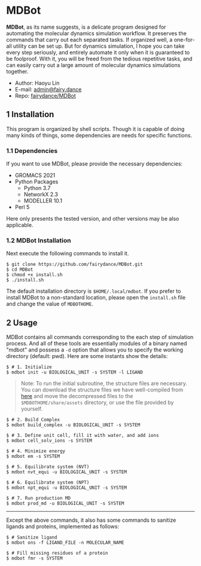 # MDBot

**MDBot**, as its name suggests, is a delicate program designed for automating the molecular dynamics simulation workflow. It preserves the commands that carry out each separated tasks. If organized well, a one-for-all utility can be set up. But for dynamics simulation, I hope you can take every step seriously, and entirely automate it only when it is guaranteed to be foolproof. With it, you will be freed from the tedious repetitive tasks, and can easily carry out a large amount of molecular dynamics simulations together.

- Author: Haoyu Lin
- E-mail: [admin@fairy.dance](mailto:admin@fairy.dance)
- Repo: [fairydance/MDBot](https://github.com/fairydance/MDBot)

## 1 Installation

This program is organized by shell scripts. Though it is capable of doing many kinds of things,  some dependencies are needs for specific functions.

### 1.1 Dependencies

If you want to use MDBot, please provide the necessary dependencies:

- GROMACS 2021
- Python Packages
  - Python 3.7
  - NetworkX 2.3
  - MODELLER 10.1
- Perl 5

Here only presents the tested version, and other versions may be also applicable. 

### 1.2 MDBot Installation

Next execute the following commands to install it.

```shell
$ git clone https://github.com/fairydance/MDBot.git
$ cd MDBot
$ chmod +x install.sh
$ ./install.sh
```

The default installation directory is `$HOME/.local/mdbot`. If you prefer to install MDBot to a non-standard location, please open the `install.sh` file and change the value of `MDBOTHOME`.

## 2 Usage

MDBot contains all commands corresponding to the each step of simulation process. And all of these tools are essentially modules of a binary named "mdbot" and possess a `-d` option that allows you to specify the working directory (default: pwd). Here are some instants show the details:

```shell
$ # 1. Initialize
$ mdbot init -u BIOLOGICAL_UNIT -s SYSTEM -l LIGAND
```

>Note: To run the initial subroutine, the structure files are necessary. You can download the structure  files we have well-compiled from [here](https://disk.pku.edu.cn:443/link/549B17DAE9520DAF9140D5A3EDE7B155) and move the decompressed files to the `$MDBOTHOME/share/assets` directory, or use the file provided by yourself.

```shell
$ # 2. Build Complex
$ mdbot build_complex -u BIOLOGICAL_UNIT -s SYSTEM
```

```shell
$ # 3. Define unit cell, fill it with water, and add ions
$ mdbot cell_solv_ions -s SYSTEM
```

```shell
$ # 4. Minimize energy
$ mdbot em -s SYSTEM
```

```shell
$ # 5. Equilibrate system (NVT)
$ mdbot nvt_equi -u BIOLOGICAL_UNIT -s SYSTEM
```

```shell
$ # 6. Equilibrate system (NPT)
$ mdbot npt_equi -u BIOLOGICAL_UNIT -s SYSTEM
```

```shell
$ # 7. Run production MD
$ mdbot prod_md -u BIOLOGICAL_UNIT -s SYSTEM
```

---

Except the above commands, it also has some commands to sanitize ligands and proteins, implemented as follows:

```shell
$ # Sanitize ligand
$ mdbot ons -f LIGAND_FILE -n MOLECULAR_NAME
```

```shell
$ # Fill missing residues of a protein
$ mdbot fmr -s SYSTEM
```

